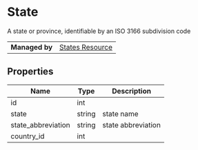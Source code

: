 # State

A state or province, identifiable by an ISO 3166 subdivision code

|||
|---|---|
| **Managed by** | [States Resource](/api/stores/v2/countries/states)

## Properties

| Name | Type | Description |
| --- | --- | --- |
| id | int |
| state | string | state name |
| state_abbreviation | string | state abbreviation |
| country_id | int |
